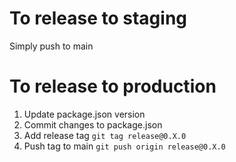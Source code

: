 # To release to staging
Simply push to main

# To release to production
1. Update package.json version
2. Commit changes to package.json
3. Add release tag `git tag release@0.X.0`
4. Push tag to main `git push origin release@0.X.0`